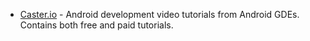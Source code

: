 - [Caster.io](https://caster.io/) - Android development video tutorials from Android GDEs. Contains both free and paid tutorials.
